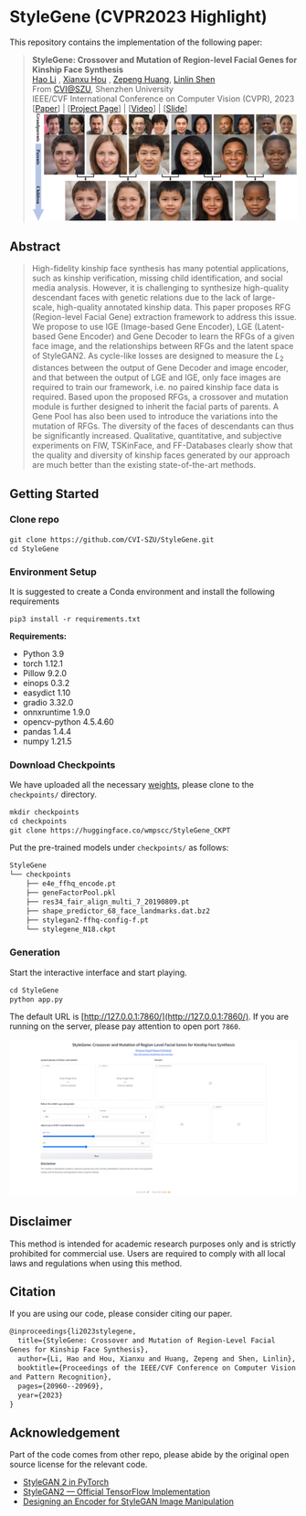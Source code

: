 # StyleGene (CVPR2023 Highlight)
This repository contains the implementation of the following paper:
> **StyleGene: Crossover and Mutation of Region-level Facial Genes for Kinship Face Synthesis** <br>
> [Hao Li](https://github.com/wmpscc) , [Xianxu Hou](https://scholar.google.com/citations?user=oK8Q-HwAAAAJ) , [Zepeng Huang](https://github.com/josephzpng), [Linlin Shen](https://scholar.google.com/citations?user=AZ_y9HgAAAAJ)<br>
> From [CVI@SZU](https://github.com/CVI-SZU), Shenzhen University <br>
> IEEE/CVF International Conference on Computer Vision (CVPR), 2023 <br>
> [[Paper](https://openaccess.thecvf.com/content/CVPR2023/html/Li_StyleGene_Crossover_and_Mutation_of_Region-Level_Facial_Genes_for_Kinship_CVPR_2023_paper.html)] | [[Project Page](https://wmpscc.github.io/stylegene/)] | [[Video](https://youtu.be/TDqGaL79_pg)] | [[Slide](https://drive.google.com/file/d/1CrhpHv8t0EDD4X4UwrYMBNYVAyyzUBF1/view)]
![teaser](img/pic_top.jpg)

## Abstract
> High-fidelity kinship face synthesis has many potential applications, such as kinship verification, missing child identification, and social media analysis. However, it is challenging to synthesize high-quality descendant faces with genetic relations due to the lack of large-scale, high-quality annotated kinship data. This paper proposes RFG (Region-level Facial Gene) extraction framework to address this issue. We propose to use IGE (Image-based Gene Encoder), LGE (Latent-based Gene Encoder) and Gene Decoder to learn the RFGs of a given face image, and the relationships between RFGs and the latent space of StyleGAN2. As cycle-like losses are designed to measure the $L_2$ distances between the output of Gene Decoder and image encoder, and that between the output of LGE and IGE, only face images are required to train our framework, i.e. no paired kinship face data is required. Based upon the proposed RFGs, a crossover and mutation module is further designed to inherit the facial parts of parents. A Gene Pool has also been used to introduce the variations into the mutation of RFGs. The diversity of the faces of descendants can thus be significantly increased. Qualitative, quantitative, and subjective experiments on FIW, TSKinFace, and FF-Databases clearly show that the quality and diversity of kinship faces generated by our approach are much better than the existing state-of-the-art methods.

## Getting Started
### Clone repo
```shell
git clone https://github.com/CVI-SZU/StyleGene.git
cd StyleGene
```

### Environment Setup
It is suggested to create a Conda environment and install the following requirements
```shell
pip3 install -r requirements.txt
```
**Requirements:**
- Python 3.9
- torch 1.12.1
- Pillow 9.2.0
- einops 0.3.2
- easydict 1.10
- gradio 3.32.0
- onnxruntime 1.9.0
- opencv-python 4.5.4.60
- pandas 1.4.4
- numpy 1.21.5

### Download Checkpoints
We have uploaded all the necessary [weights](https://huggingface.co/wmpscc/StyleGene_CKPT), please clone to the `checkpoints/` directory.
```shell
mkdir checkpoints
cd checkpoints
git clone https://huggingface.co/wmpscc/StyleGene_CKPT
```
Put the pre-trained models under `checkpoints/` as follows:
```text
StyleGene
└── checkpoints
    ├── e4e_ffhq_encode.pt
    ├── geneFactorPool.pkl
    ├── res34_fair_align_multi_7_20190809.pt
    ├── shape_predictor_68_face_landmarks.dat.bz2
    ├── stylegan2-ffhq-config-f.pt
    └── stylegene_N18.ckpt
```

### Generation
Start the interactive interface and start playing.
```text
cd StyleGene
python app.py
```
The default URL is  [http://127.0.0.1:7860/](http://127.0.0.1:7860/). If you are running on the server, please pay attention to open port `7860`.

![demo](img/demo.png)

## Disclaimer
This method is intended for academic research purposes only and is strictly prohibited for commercial use. Users are required to comply with all local laws and regulations when using this method.

## Citation
If you are using our code, please consider citing our paper.
```
@inproceedings{li2023stylegene,
  title={StyleGene: Crossover and Mutation of Region-Level Facial Genes for Kinship Face Synthesis},
  author={Li, Hao and Hou, Xianxu and Huang, Zepeng and Shen, Linlin},
  booktitle={Proceedings of the IEEE/CVF Conference on Computer Vision and Pattern Recognition},
  pages={20960--20969},
  year={2023}
}
```

## Acknowledgement
Part of the code comes from other repo, please abide by the original open source license for the relevant code.
- [StyleGAN 2 in PyTorch](https://github.com/rosinality/stylegan2-pytorch)
- [StyleGAN2 — Official TensorFlow Implementation](https://github.com/NVlabs/stylegan2)
- [Designing an Encoder for StyleGAN Image Manipulation](https://github.com/omertov/encoder4editing)
